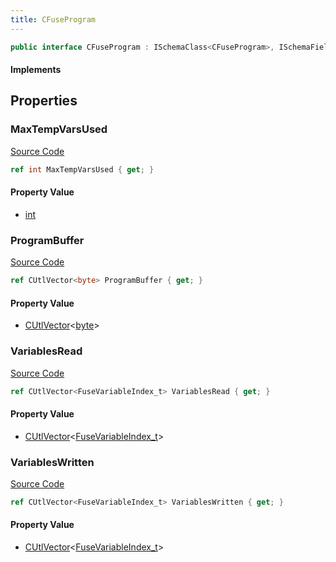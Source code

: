 ```yaml
---
title: CFuseProgram
---
```


```csharp
public interface CFuseProgram : ISchemaClass<CFuseProgram>, ISchemaField, ISchemaClass, INativeHandle
```

#### Implements

## Properties

### MaxTempVarsUsed

[Source Code](https://github.com/swiftly-solution/swiftlys2/blob/main/managed/src/SwiftlyS2.Generated/Schemas/Interfaces/CFuseProgram.cs#L23)

```csharp
ref int MaxTempVarsUsed { get; }
```

#### Property Value

- [int](https://learn.microsoft.com/dotnet/api/system.int32)

### ProgramBuffer

[Source Code](https://github.com/swiftly-solution/swiftlys2/blob/main/managed/src/SwiftlyS2.Generated/Schemas/Interfaces/CFuseProgram.cs#L17)

```csharp
ref CUtlVector<byte> ProgramBuffer { get; }
```

#### Property Value

- [CUtlVector](/docs/api/-1)<[byte](https://learn.microsoft.com/dotnet/api/system.byte)>

### VariablesRead

[Source Code](https://github.com/swiftly-solution/swiftlys2/blob/main/managed/src/SwiftlyS2.Generated/Schemas/Interfaces/CFuseProgram.cs#L19)

```csharp
ref CUtlVector<FuseVariableIndex_t> VariablesRead { get; }
```

#### Property Value

- [CUtlVector](/docs/api/-1)<[FuseVariableIndex_t](/docs/api/shared/schemadefinitions/fusevariableindex_t)>

### VariablesWritten

[Source Code](https://github.com/swiftly-solution/swiftlys2/blob/main/managed/src/SwiftlyS2.Generated/Schemas/Interfaces/CFuseProgram.cs#L21)

```csharp
ref CUtlVector<FuseVariableIndex_t> VariablesWritten { get; }
```

#### Property Value

- [CUtlVector](/docs/api/-1)<[FuseVariableIndex_t](/docs/api/shared/schemadefinitions/fusevariableindex_t)>

